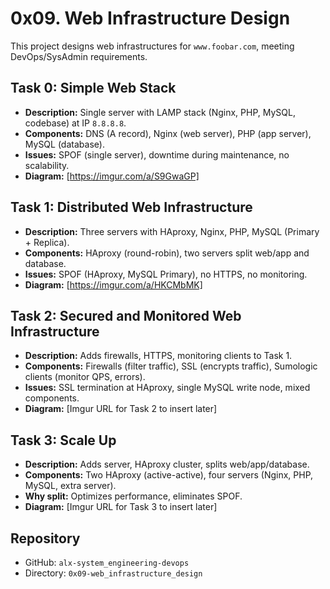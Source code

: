 # 0x09. Web Infrastructure Design

This project designs web infrastructures for `www.foobar.com`, meeting DevOps/SysAdmin requirements.

## Task 0: Simple Web Stack
- **Description:** Single server with LAMP stack (Nginx, PHP, MySQL, codebase) at IP `8.8.8.8`.
- **Components:** DNS (A record), Nginx (web server), PHP (app server), MySQL (database).
- **Issues:** SPOF (single server), downtime during maintenance, no scalability.
- **Diagram:** [https://imgur.com/a/S9GwaGP]

## Task 1: Distributed Web Infrastructure
- **Description:** Three servers with HAproxy, Nginx, PHP, MySQL (Primary + Replica).
- **Components:** HAproxy (round-robin), two servers split web/app and database.
- **Issues:** SPOF (HAproxy, MySQL Primary), no HTTPS, no monitoring.
- **Diagram:** [https://imgur.com/a/HKCMbMK]

## Task 2: Secured and Monitored Web Infrastructure
- **Description:** Adds firewalls, HTTPS, monitoring clients to Task 1.
- **Components:** Firewalls (filter traffic), SSL (encrypts traffic), Sumologic clients (monitor QPS, errors).
- **Issues:** SSL termination at HAproxy, single MySQL write node, mixed components.
- **Diagram:** [Imgur URL for Task 2 to insert later]

## Task 3: Scale Up
- **Description:** Adds server, HAproxy cluster, splits web/app/database.
- **Components:** Two HAproxy (active-active), four servers (Nginx, PHP, MySQL, extra server).
- **Why split:** Optimizes performance, eliminates SPOF.
- **Diagram:** [Imgur URL for Task 3 to insert later]

## Repository
- GitHub: `alx-system_engineering-devops`
- Directory: `0x09-web_infrastructure_design`
